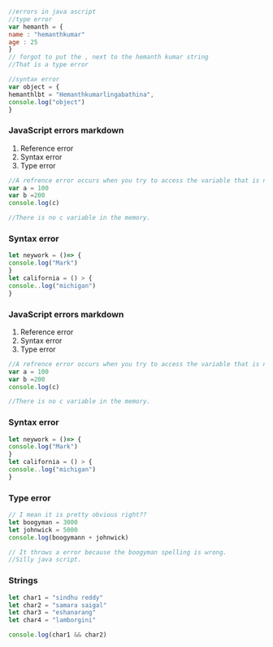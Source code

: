 ```js
//errors in java ascript
//type error
var hemanth = {
name : "hemanthkumar"
age : 25
}
// forgot to put the , next to the hemanth kumar string
//That is a type error

```

```js
//syntax error
var object = {
hemanthlbt = "Hemanthkumarlingabathina",
console.log("object")
}
```

### JavaScript errors markdown
1. Reference error
2. Syntax error
3. Type error

```js
//A refrence error occurs when you try to access the variable that is not in the memory.
var a = 100
var b =200
console.log(c)

//There is no c variable in the memory.
```

### Syntax error
```js
let neywork = ()=> {
console.log("Mark")
}
let california = () > {
console..log("michigan")
}
```
### JavaScript errors markdown
1. Reference error
2. Syntax error
3. Type error

```js
//A refrence error occurs when you try to access the variable that is not in the memory.
var a = 100
var b =200
console.log(c)

//There is no c variable in the memory.
```

### Syntax error
```js
let neywork = ()=> {
console.log("Mark")
}
let california = () > {
console..log("michigan")
}
```

### Type error
```js
// I mean it is pretty obvious right??
let boogyman = 3000
let johnwick = 5000
console.log(boogymann + johnwick)

// It throws a error because the boogyman spelling is wrong.
//Silly java script.
```
### Strings

```js
let char1 = "sindhu reddy"
let char2 = "samara saigal"
let char3 = "eshanarang"
let char4 = "lamborgini"

console.log(char1 && char2)

```
